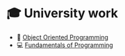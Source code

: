 # 🎓 University work
- 🌌 [Object Oriented Programming](https://github.com/raul-dunca/object-oriented-programming)
- 💻 [Fundamentals of Programming](https://github.com/raul-dunca/-fundamentals-of-programming)
